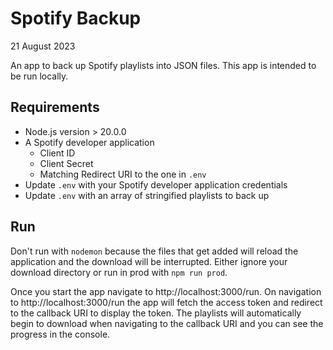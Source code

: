 # Spotify Backup

21 August 2023

An app to back up Spotify playlists into JSON files. 
This app is intended to be run locally.

## Requirements

- Node.js version > 20.0.0
- A Spotify developer application
  - Client ID
  - Client Secret
  - Matching Redirect URI to the one in `.env`
- Update `.env` with your Spotify developer application credentials
- Update `.env` with an array of stringified playlists to back up

## Run

Don't run with `nodemon` because the files that get added will
reload the application and the download will be interrupted.
Either ignore your download directory or run in prod with `npm run prod`.

Once you start the app navigate to http://localhost:3000/run.
On navigation to http://localhost:3000/run the app will fetch
the access token and redirect to the callback URI to display the token.
The playlists will automatically begin to download when navigating 
to the callback URI and you can see the progress in the console.
